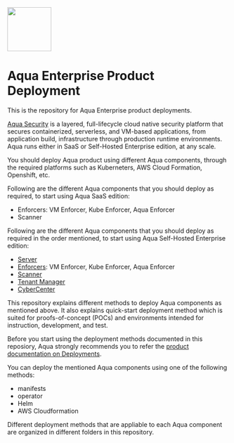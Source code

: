 <img src="https://avatars3.githubusercontent.com/u/12783832?s=200&v=4" height="100" width="100" />

# Aqua Enterprise Product Deployment

This is the repository for Aqua Enterprise product deployments.

[Aqua Security](https://www.aquasec.com/products/aqua-cloud-native-security-platform/) is a layered, full-lifecycle cloud native security platform that secures containerized, serverless, and VM-based applications, from application build, infrastructure through production runtime environments. Aqua runs either in SaaS or Self-Hosted Enterprise edition, at any scale.

You should deploy Aqua product using different Aqua components, through the required platforms such as Kuberneters, AWS Cloud Formation, Openshift, etc. 

Following are the different Aqua components that you should deploy as required, to start using Aqua SaaS edition:
* Enforcers: VM Enforcer, Kube Enforcer, Aqua Enforcer
* Scanner

Following are the different Aqua components that you should deploy as required in the order mentioned, to start using Aqua Self-Hosted Enterprise edition:
* [Server](https://github.com/KoppulaRajender/deployments/tree/6.5_dev/1_server)
* [Enforcers](https://github.com/KoppulaRajender/deployments/tree/6.5_dev/2_enforcers): VM Enforcer, Kube Enforcer, Aqua Enforcer
* [Scanner](https://github.com/KoppulaRajender/deployments/tree/6.5_dev/3_scanner)
* [Tenant Manager](https://github.com/KoppulaRajender/deployments/tree/6.5_dev/4_tenant_manager)
* [CyberCenter](https://github.com/KoppulaRajender/deployments/tree/6.5_dev/5_CyberCenter)

This repository explains different methods to deploy Aqua components as mentioned above. It also explains quick-start deployment method which is suited for proofs-of-concept (POCs) and environments intended for instruction, development, and test.

Before you start using the deployment methods documented in this reposiory, Aqua strongly recommends you to refer the [product documentation on Deployments](https://docs.aquasec.com/docs/deployment-overview).

You can deploy the mentioned Aqua components using one of the following methods:
* manifests
* operator
* Helm
* AWS Cloudformation

Different deployment methods that are appliable to each Aqua component are organized in different folders in this repository.

